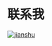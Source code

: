 


# 联系我

[![jianshu][jianshusvg]][jianshu]


[jianshusvg]: https://img.shields.io/badge/简书-TigerChain-brightgreen.svg

[jianshu]:http://www.jianshu.com/u/3106a1da401f
